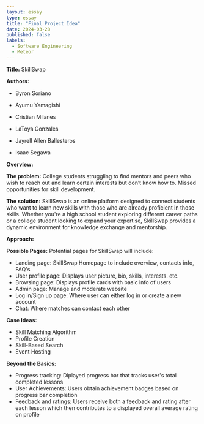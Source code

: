 ```yaml
---
layout: essay
type: essay
title: "Final Project Idea"
date: 2024-03-28
published: false
labels:
  - Software Engineering
  - Meteor
---
```


**Title:** SkillSwap

**Authors:**

- Byron Soriano

- Ayumu Yamagishi

- Cristian Milanes

- LaToya Gonzales

- Jayrell Allen Ballesteros

- Isaac Segawa

**Overview:**

**The problem:** College students struggling to find mentors and peers who wish to reach out and learn certain interests but don’t know how to. Missed opportunities for skill development.

**The solution:** SkillSwap is an online platform designed to connect students who want to learn new skills with those who are already proficient in those skills. Whether you're a high school student exploring different career paths or a college student looking to expand your expertise, SkillSwap provides a dynamic environment for knowledge exchange and mentorship.

**Approach:**

**Possible Pages:**
Potential pages for SkillSwap will include:
- Landing page: SkillSwap Homepage to include overview, contacts info, FAQ's
- User profile page: Displays user picture, bio, skills, interests. etc.
- Browsing page: Displays profile cards with basic info of users
- Admin page: Manage and moderate website
- Log in/Sign up page: Where user can either log in or create a new account
- Chat: Where matches can contact each other

**Case Ideas:**
- Skill Matching Algorithm
- Profile Creation
- Skill-Based Search
- Event Hosting

**Beyond the Basics:**
- Progress tracking: Diplayed progress bar that tracks user's total completed lessons
- User Achievements: Users obtain achievement badges based on progress bar completion
- Feedback and ratings: Users receive both a feedback and rating after each lesson which then contributes to a displayed overall average rating on profile


